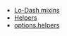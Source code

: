 * [Lo-Dash mixins](E:\Dropbox\Development\generate\utils\markdown-links\External-Libraries.html)
* [Helpers](E:\Dropbox\Development\generate\utils\markdown-links\Helpers.html)
* [options.helpers](E:\Dropbox\Development\generate\utils\markdown-links\options-helpers.html)